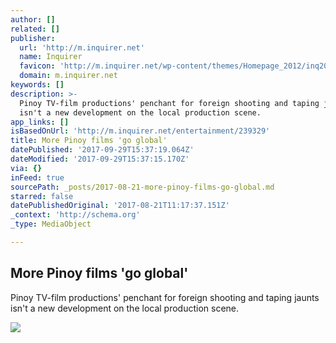 ```yaml
---
author: []
related: []
publisher:
  url: 'http://m.inquirer.net'
  name: Inquirer
  favicon: 'http://m.inquirer.net/wp-content/themes/Homepage_2012/inq2013/favicon.ico'
  domain: m.inquirer.net
keywords: []
description: >-
  Pinoy TV-film productions' penchant for foreign shooting and taping jaunts
  isn't a new development on the local production scene.
app_links: []
isBasedOnUrl: 'http://m.inquirer.net/entertainment/239329'
title: More Pinoy films 'go global'
datePublished: '2017-09-29T15:37:19.064Z'
dateModified: '2017-09-29T15:37:15.170Z'
via: {}
inFeed: true
sourcePath: _posts/2017-08-21-more-pinoy-films-go-global.md
starred: false
datePublishedOriginal: '2017-08-21T11:17:37.151Z'
_context: 'http://schema.org'
_type: MediaObject

---
```

<article style=""><h1>More Pinoy films 'go global'</h1><p>Pinoy TV-film productions' penchant for foreign shooting and taping jaunts isn't a new development on the local production scene.</p><img src="http://entertainment.inquirer.net/files/2017/08/t0821view.jpg" /></article>